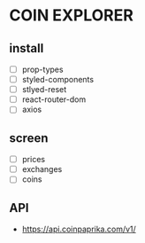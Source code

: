 # COIN EXPLORER

## install

- [ ] prop-types
- [ ] styled-components
- [ ] stlyed-reset
- [ ] react-router-dom
- [ ] axios

## screen

- [ ] prices
- [ ] exchanges
- [ ] coins

## API

- https://api.coinpaprika.com/v1/
